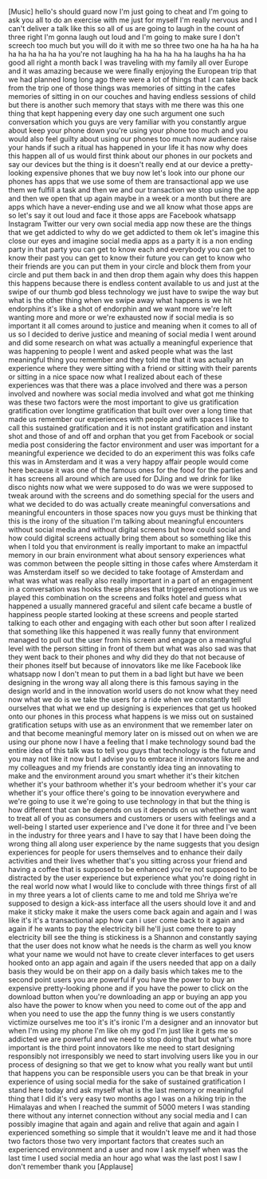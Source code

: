 
[Music]
hello&#39;s should guard now I&#39;m just going
to cheat and I&#39;m going to ask you all to
do an exercise with me just for myself
I&#39;m really nervous and I can&#39;t deliver a
talk like this so all of us are going to
laugh in the count of three right I&#39;m
gonna laugh out loud and I&#39;m going to
make sure I don&#39;t screech too much but
you will do it with me so three two one
ha ha ha ha ha ha ha ha ha ha ha you&#39;re
not laughing ha ha ha ha ha ha laughs ha
ha ha good all right
a month back I was traveling with my
family all over Europe and it was
amazing because we were finally enjoying
the European trip that we had planned
long long ago there were a lot of things
that I can take back from the trip one
of those things was memories of sitting
in the cafes memories of sitting in on
our couches and having endless sessions
of child but there is another such
memory that stays with me there was this
one thing that kept happening every day
one such argument one such conversation
which you guys are very familiar with
you constantly argue about keep your
phone down you&#39;re using your phone too
much and you would also feel guilty
about using our phones too much now
audience raise your hands if such a
ritual has happened in your life it has
now why does this happen all of us would
first think about our phones in our
pockets and say our devices but the
thing is it doesn&#39;t really end at our
device a pretty-looking expensive phones
that we buy now let&#39;s look into our
phone
our phones has apps that we use some of
them are transactional app we use them
we fulfill a task and then we and our
transaction we stop using the app and
then we open that up again maybe in a
week or a month but there are apps which
have a never-ending use and we all know
what those apps are so let&#39;s say it out
loud and face it those apps are Facebook
whatsapp Instagram Twitter our very own
social media app now these are the
things that we get addicted to why do we
get addicted to them
ok let&#39;s imagine this close our eyes and
imagine social media apps as a party it
is a non ending party in that party you
can get to know each and everybody you
can get to know their past you can get
to know their future you can get to know
who their friends are you can put them
in your circle and block them from your
circle and put them back in and then
drop them again why does this happen
this happens because there is endless
content available to us and just at the
swipe of our thumb god bless technology
we just have to swipe the way but what
is the other thing when we swipe away
what happens is we hit endorphins it&#39;s
like a shot of endorphin and we want
more we&#39;re left wanting more and more or
we&#39;re exhausted
now if social media is so important
it all comes around to justice and
meaning when it comes to all of us so I
decided to derive justice and meaning of
social media I went around and did some
research on what was actually a
meaningful experience that was happening
to people I went and asked people what
was the last meaningful thing you
remember and they told me that it was
actually
an experience where they were sitting
with a friend or sitting with their
parents or sitting in a nice space
now what I realized about each of these
experiences was that there was a place
involved and there was a person involved
and nowhere was social media involved
and what got me thinking was these two
factors were the most important to give
us gratification gratification over
longtime gratification that built over
over a long time that made us remember
our experiences with people and with
spaces I like to call this sustained
gratification and it is not instant
gratification and instant shot and those
of and off and orphan that you get from
Facebook or social media post
considering the factor environment and
user was important for a meaningful
experience we decided to do an
experiment this was folks cafe this was
in Amsterdam and it was a very happy
affair people would come here because it
was one of the famous ones for the food
for the parties and it has screens all
around which are used for DJing and we
drink for like disco nights now what we
were supposed to do was we were supposed
to tweak around with the screens and do
something special for the users and what
we decided to do was actually create
meaningful conversations and meaningful
encounters in those spaces
now you guys must be thinking that this
is the irony of the situation I&#39;m
talking about meaningful encounters
without social media and without digital
screens but how could social and how
could digital screens actually bring
them about so something like this when I
told you that environment is really
important to make an impactful memory in
our brain environment what about sensory
experiences what was common between the
people sitting in
those cafes where Amsterdam it was
Amsterdam itself so we decided to take
footage of Amsterdam and what was what
was really also really important in a
part of an engagement in a conversation
was hooks these phrases that triggered
emotions in us we played this
combination on the screens and folks
hotel and guess what happened
a usually mannered graceful and silent
cafe became a bustle of happiness people
started looking at these screens and
people started talking to each other and
engaging with each other but soon after
I realized that something like this
happened it was really funny that
environment managed to pull out the user
from his screen and engage on a
meaningful level with the person sitting
in front of them but what was also sad
was that they went back to their phones
and why did they do that not because of
their phones itself but because of
innovators like me like Facebook like
whatsapp now I don&#39;t mean to put them in
a bad light but have we been designing
in the wrong way all along there is this
famous saying in the design world and in
the innovation world users do not know
what they need now what we do is we take
the users for a ride when we constantly
tell ourselves that what we end up
designing is experiences that get us
hooked onto our phones in this process
what happens is we miss out on sustained
gratification setups with use as an
environment that we remember later on
and that become meaningful memory later
on is missed out on when we are using
our phone now
I have a feeling that I make technology
sound bad the entire idea of this talk
was to tell you guys that technology is
the future and you may not like it now
but I advise you to embrace it
innovators like me and my colleagues and
my friends are constantly idea ting an
innovating to make and the environment
around you smart whether it&#39;s their
kitchen whether it&#39;s your bathroom
whether it&#39;s your bedroom whether it&#39;s
your car whether it&#39;s your office
there&#39;s going to be innovation
everywhere and we&#39;re going to use it
we&#39;re going to use technology in that
but the thing is how different that can
be depends on us it depends on us
whether we want to treat all of you as
consumers and customers or users with
feelings and a well-being
I started user experience and I&#39;ve done
it for three and I&#39;ve been in the
industry for three years and I have to
say that I have been doing the wrong
thing all along user experience by the
name suggests that you design
experiences for people for users
themselves and to enhance their daily
activities and their lives whether
that&#39;s you sitting across your friend
and having a coffee that is supposed to
be enhanced you&#39;re not supposed to be
distracted by the user experience but
experience what you&#39;re doing right in
the real world now what I would like to
conclude with three things first of all
in my three years a lot of clients came
to me and told me Shriya we&#39;re supposed
to design a kick-ass interface all the
users should love it and and make it
sticky make it make the users come back
again and again and I was like it&#39;s it&#39;s
a transactional app how can i user come
back to it again and again if he wants
to pay the electricity bill he&#39;ll just
come there to pay
electricity bill see the thing is
stickiness is a Shannon and constantly
saying that the user does not know what
he needs is the charm as well you know
what your name we would not have to
create clever interfaces to get users
hooked onto an app again and again if
the users needed that app on a daily
basis they would be on their app on a
daily basis which takes me to the second
point users you are powerful if you have
the power to buy an expensive
pretty-looking phone and if you have the
power to click on the download button
when you&#39;re downloading an app or buying
an app you also have the power to know
when you need to come out of the app and
when you need to use the app the funny
thing is we users constantly victimize
ourselves me too it&#39;s it&#39;s ironic I&#39;m a
designer and an innovator but when I&#39;m
using my phone I&#39;m like oh my god I&#39;m
just like it gets me so addicted we are
powerful and we need to stop doing that
but what&#39;s more important is the third
point
innovators like me need to start
designing responsibly not irresponsibly
we need to start involving users like
you in our process of designing so that
we get to know what you really want but
until that happens you can be
responsible users you can be that break
in your experience of using social media
for the sake of sustained gratification
I stand here today and ask myself what
is the last memory or meaningful thing
that I did
it&#39;s very easy two months ago I was on a
hiking trip in the Himalayas and when I
reached the summit of 5000 meters I was
standing there without any internet
connection without any social media and
I can possibly imagine that again and
again and relive that again and again I
experienced something so simple that it
wouldn&#39;t leave me and it had those two
factors those two very important factors
that creates such an experienced
environment and a user and now I ask
myself when was the last time I used
social media an hour ago what was the
last post I saw I don&#39;t remember
thank you
[Applause]
